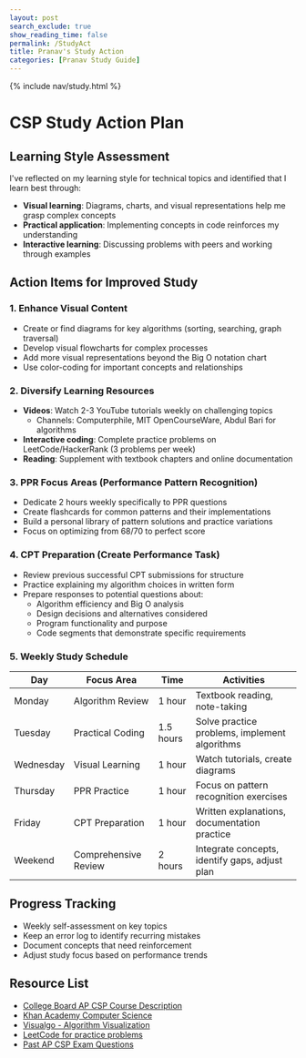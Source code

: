 ```yaml
---
layout: post 
search_exclude: true
show_reading_time: false
permalink: /StudyAct
title: Pranav's Study Action
categories: [Pranav Study Guide]
---
```

{% include nav/study.html %}

# CSP Study Action Plan

## Learning Style Assessment

I've reflected on my learning style for technical topics and identified that I learn best through:
- **Visual learning**: Diagrams, charts, and visual representations help me grasp complex concepts
- **Practical application**: Implementing concepts in code reinforces my understanding
- **Interactive learning**: Discussing problems with peers and working through examples

## Action Items for Improved Study

### 1. Enhance Visual Content
- Create or find diagrams for key algorithms (sorting, searching, graph traversal)
- Develop visual flowcharts for complex processes
- Add more visual representations beyond the Big O notation chart
- Use color-coding for important concepts and relationships

### 2. Diversify Learning Resources
- **Videos**: Watch 2-3 YouTube tutorials weekly on challenging topics
  - Channels: Computerphile, MIT OpenCourseWare, Abdul Bari for algorithms
- **Interactive coding**: Complete practice problems on LeetCode/HackerRank (3 problems per week)
- **Reading**: Supplement with textbook chapters and online documentation

### 3. PPR Focus Areas (Performance Pattern Recognition)
- Dedicate 2 hours weekly specifically to PPR questions
- Create flashcards for common patterns and their implementations
- Build a personal library of pattern solutions and practice variations
- Focus on optimizing from 68/70 to perfect score

### 4. CPT Preparation (Create Performance Task)
- Review previous successful CPT submissions for structure
- Practice explaining my algorithm choices in written form
- Prepare responses to potential questions about:
  - Algorithm efficiency and Big O analysis
  - Design decisions and alternatives considered
  - Program functionality and purpose
  - Code segments that demonstrate specific requirements

### 5. Weekly Study Schedule
| Day | Focus Area | Time | Activities |
|-----|------------|------|------------|
| Monday | Algorithm Review | 1 hour | Textbook reading, note-taking |
| Tuesday | Practical Coding | 1.5 hours | Solve practice problems, implement algorithms |
| Wednesday | Visual Learning | 1 hour | Watch tutorials, create diagrams |
| Thursday | PPR Practice | 1 hour | Focus on pattern recognition exercises |
| Friday | CPT Preparation | 1 hour | Written explanations, documentation practice |
| Weekend | Comprehensive Review | 2 hours | Integrate concepts, identify gaps, adjust plan |

## Progress Tracking
- Weekly self-assessment on key topics
- Keep an error log to identify recurring mistakes
- Document concepts that need reinforcement
- Adjust study focus based on performance trends

## Resource List
- [College Board AP CSP Course Description](https://apcentral.collegeboard.org/courses/ap-computer-science-principles)
- [Khan Academy Computer Science](https://www.khanacademy.org/computing/computer-science)
- [Visualgo - Algorithm Visualization](https://visualgo.net/)
- [LeetCode for practice problems](https://leetcode.com/)
- [Past AP CSP Exam Questions](https://apcentral.collegeboard.org/courses/ap-computer-science-principles/exam/past-exam-questions)